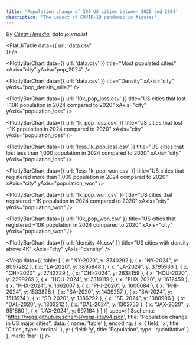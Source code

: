 ```yaml
---
title: 'Population change of 300 US cities between 2020 and 2024'
description: 'The impact of COVID-19 pandemic in figures'
---
```


*By [César Heredia](https://x.com/cahered), data journalist*

<FlatUiTable
  data={{
    url: 'data.csv'    
  }}
/>

<PlotlyBarChart
  data={{
    url: 'data.csv'
  }}
  title="Most populated cities"
  xAxis="city"
  yAxis="pop_2024"
/>

<PlotlyBarChart
  data={{
    url: 'data.csv'
  }}
  title="Density"
  xAxis="city"
  yAxis="pop_density_mile2"
/>

<PlotlyBarChart
  data={{
    url: '10k_pop_loss.csv'
  }}
  title="US cities that lost +10K population in 2024 compared to 2020"
  xAxis="city"
  yAxis="population_loss"
/>

<PlotlyBarChart
  data={{
    url: '1k_pop_loss.csv'
  }}
  title="US cities that lost +1K population in 2024 compared to 2020"
  xAxis="city"
  yAxis="population_loss"
/>

<PlotlyBarChart
  data={{
    url: 'less_1k_pop_loss.csv'
  }}
  title="US cities that lost less than 1,000 population in 2024 compared to 2020"
  xAxis="city"
  yAxis="population_loss"
/>

<PlotlyBarChart
  data={{
    url: 'less_1k_pop_won.csv'
  }}
  title="US cities that registered more than 1,000 population in 2024 compared to 2020"
  xAxis="city"
  yAxis="population_won"
/>

<PlotlyBarChart
  data={{
    url: '1k_pop_won.csv'
  }}
  title="US cities that registered +1K population in 2024 compared to 2020"
  xAxis="city"
  yAxis="population_won"
/>

<PlotlyBarChart
  data={{
    url: '10k_pop_won.csv'
  }}
  title="US cities that registered +10K population in 2024 compared to 2020"
  xAxis="city"
  yAxis="population_won"
/>

<PlotlyBarChart
  data={{
    url: 'density_4k.csv'
  }}
  title="US cities with density above 4K"
  xAxis="city"
  yAxis="density"
/>

<Vega
  data={{
    table: [
      {
        x: "NY-2020",
        y: 8740292
      },
      {
        x: "NY-2024",
        y: 8097282
      },
      {
        x: "LA-2020",
        y: 3895848
      },
      {
        x: "LA-2024",
        y: 3795936
      },
      {
        x: "CHI-2020",
        y: 2743329
      },
      {
        x: "CHI-2024",
        y: 2638159
      },
      {
        x: "HOU-2020",
        y: 2299269
      },
      {
        x: "HOU-2024",
        y: 2319119
      },
      {
        x: "PHX-2020",
        y: 1612459
      },
      {
        x: "PHX-2024",
        y: 1662607
      },
      {
        x: "PHI-2020",
        y: 1600684
      },
      {
        x: "PHI-2024",
        y: 1533828
      },
      {
        x: "SA-2020",
        y: 1439257
      },
      {
        x: "SA-2024",
        y: 1513974
      },
      {
        x: "SD-2020",
        y: 1386292
      },
      {
        x: "SD-2024",
        y: 1388996
      },
      {
        x: "DAL-2020",
        y: 1303212
      },
      {
        x: "DAL-2024",
        y: 1302753
      },
      {
        x: "JAX-2020",
        y: 951880
      },
      {
        x: "JAX-2024",
        y: 997164
      }
    ]
  }}
  spec={{
    $schema: 'https://vega.github.io/schema/vega-lite/v4.json',
    title: "Population change in US major cities",
    data: {
      name: 'table'
    },
    encoding: {
      x: {
        field: 'x',
        title: 'Cities',
        type: 'ordinal'
      },
      y: {
        field: 'y',
        title: 'Population',
        type: 'quantitative'
      }
    },
    mark: 'bar'
  }}
/>
